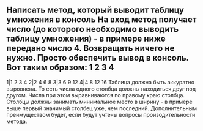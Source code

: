 Написать метод, который выводит таблицу умножения в консоль
На вход метод получает число (до которого необходимо выводить таблицу умножения) - в примере ниже передано число 4. Возвращать ничего не нужно. Просто обеспечить вывод в консоль. Вот таким образом:
  1 2  3  4
-----------
1|1 2  3  4
2|2 4  6  8
3|3 6  9 12
4|4 8 12 16
Таблица должна быть аккуратно выровнена. То есть числа одного столбца должны находиться друг под другом. Числа при этом выравниваются по правому краю столбца. Столбцы должны занимать минимальное место в ширину - в примере выше первый значимый столбец уже, чем последний.
Дополнительным преимуществом будет, если будут учтены вопросы произодительности метода.
